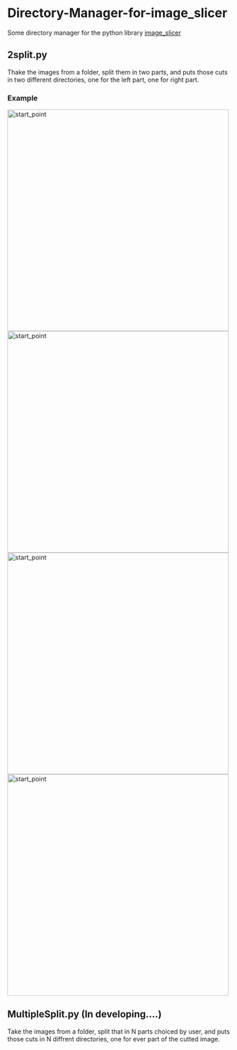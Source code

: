 # Directory-Manager-for-image_slicer

Some directory manager for the python library [image_slicer](https://samdobson.github.io/image_slicer/)


## 2split.py 
Thake the images from a folder, split them in two parts, and puts those cuts in two different directories,
one for the left part, one for right part.

### Example 

<img src="https://github.com/FrancescoPaterna/Directory-Manager-for-image_slicer
/examples/start.png" alt="start_point" width="500"/>
<img src="https://github.com/FrancescoPaterna/Directory-Manager-for-image_slicer
/examples/output.png" alt="start_point" width="500"/>
<img src="https://github.com/FrancescoPaterna/Directory-Manager-for-image_slicer
/examples/left.png" alt="start_point" width="500"/>
<img src="https://github.com/FrancescoPaterna/Directory-Manager-for-image_slicer
/examples/right.png" alt="start_point" width="500"/>

## MultipleSplit.py (In developing....) 
Take the images from a folder, split that in N parts choiced by user, and puts those cuts in N diffrent directories,
one for ever part of the cutted image.

